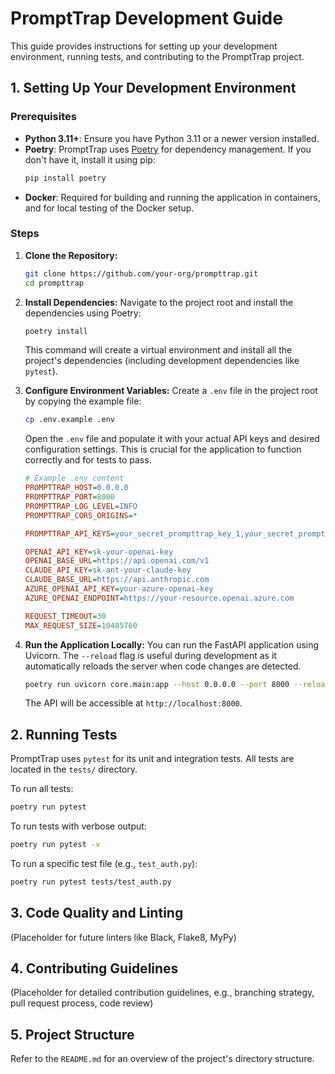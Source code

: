 # PromptTrap Development Guide

This guide provides instructions for setting up your development environment, running tests, and contributing to the PromptTrap project.

## 1. Setting Up Your Development Environment

### Prerequisites

- **Python 3.11+**: Ensure you have Python 3.11 or a newer version installed.
- **Poetry**: PromptTrap uses [Poetry](https://python-poetry.org/) for dependency management. If you don't have it, install it using pip:
  ```bash
  pip install poetry
  ```
- **Docker**: Required for building and running the application in containers, and for local testing of the Docker setup.

### Steps

1.  **Clone the Repository:**
    ```bash
    git clone https://github.com/your-org/prompttrap.git
    cd prompttrap
    ```

2.  **Install Dependencies:**
    Navigate to the project root and install the dependencies using Poetry:
    ```bash
    poetry install
    ```
    This command will create a virtual environment and install all the project's dependencies (including development dependencies like `pytest`).

3.  **Configure Environment Variables:**
    Create a `.env` file in the project root by copying the example file:
    ```bash
    cp .env.example .env
    ```
    Open the `.env` file and populate it with your actual API keys and desired configuration settings. This is crucial for the application to function correctly and for tests to pass.

    ```ini
    # Example .env content
    PROMPTTRAP_HOST=0.0.0.0
    PROMPTTRAP_PORT=8000
    PROMPTTRAP_LOG_LEVEL=INFO
    PROMPTTRAP_CORS_ORIGINS=*

    PROMPTTRAP_API_KEYS=your_secret_prompttrap_key_1,your_secret_prompttrap_key_2

    OPENAI_API_KEY=sk-your-openai-key
    OPENAI_BASE_URL=https://api.openai.com/v1
    CLAUDE_API_KEY=sk-ant-your-claude-key
    CLAUDE_BASE_URL=https://api.anthropic.com
    AZURE_OPENAI_API_KEY=your-azure-openai-key
    AZURE_OPENAI_ENDPOINT=https://your-resource.openai.azure.com

    REQUEST_TIMEOUT=30
    MAX_REQUEST_SIZE=10485760
    ```

4.  **Run the Application Locally:**
    You can run the FastAPI application using Uvicorn. The `--reload` flag is useful during development as it automatically reloads the server when code changes are detected.
    ```bash
    poetry run uvicorn core.main:app --host 0.0.0.0 --port 8000 --reload
    ```
    The API will be accessible at `http://localhost:8000`.

## 2. Running Tests

PromptTrap uses `pytest` for its unit and integration tests. All tests are located in the `tests/` directory.

To run all tests:

```bash
poetry run pytest
```

To run tests with verbose output:

```bash
poetry run pytest -v
```

To run a specific test file (e.g., `test_auth.py`):

```bash
poetry run pytest tests/test_auth.py
```

## 3. Code Quality and Linting

(Placeholder for future linters like Black, Flake8, MyPy)

## 4. Contributing Guidelines

(Placeholder for detailed contribution guidelines, e.g., branching strategy, pull request process, code review)

## 5. Project Structure

Refer to the `README.md` for an overview of the project's directory structure.
